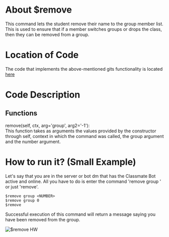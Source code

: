 # About $remove
This command lets the student remove their name to the group member list. This is used to ensure that if a member switches groups or drops the class, then they can be removed from a group.

# Location of Code
The code that implements the above-mentioned gits functionality is located [here](https://github.com/War-Keeper/ClassMateBot/blob/main/cogs/groups.py)

# Code Description
## Functions
remove(self, ctx, arg='group', arg2='-1'): <br>
This function takes as arguments the values provided by the constructor through self, context in which the command was called, the group argument and the number argument.

# How to run it? (Small Example)
Let's say that you are in the server or bot dm that has the Classmate Bot active and online. All you have to do is 
enter the command 'remove group <number>' or just 'remove'.
```
$remove group <NUMBER>
$remove group 0
$remove
```
Successful execution of this command will return a message saying you have been removed from the group.

![$remove HW](https://github.com/War-Keeper/ClassMateBot/blob/main/data/media/remove.gif)